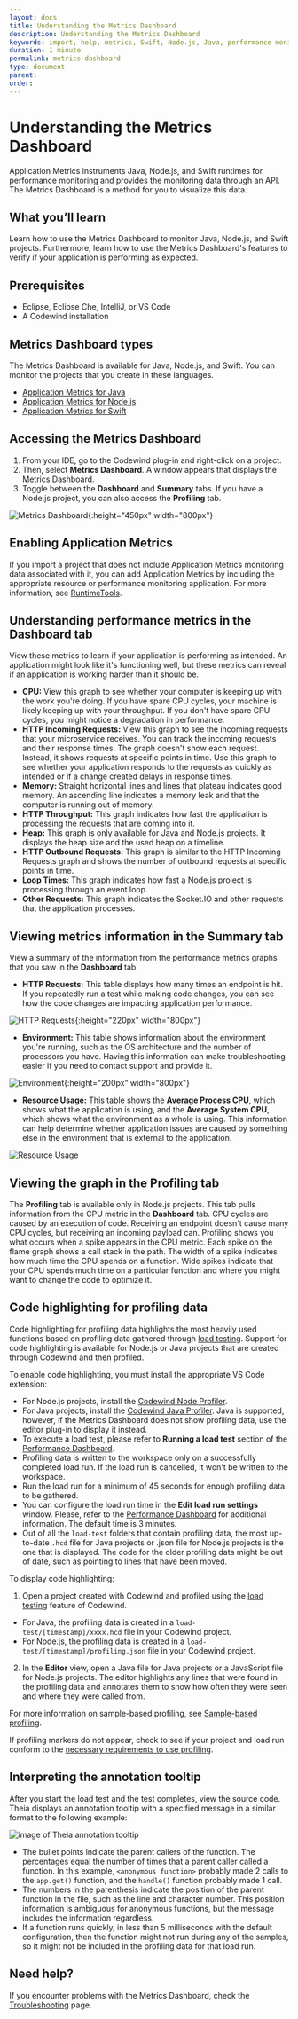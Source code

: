 ```yaml
---
layout: docs
title: Understanding the Metrics Dashboard
description: Understanding the Metrics Dashboard
keywords: import, help, metrics, Swift, Node.js, Java, performance monitoring, app monitor, dashboard, CPU, HTTP incoming requests, memory, HTTP throughput, Heap, HTTP outbound requests, loop times, other requests, run load, HTTP Requests, environment, resource usage, profiling, enabling, graph
duration: 1 minute
permalink: metrics-dashboard
type: document
parent:
order:
---
```


# Understanding the Metrics Dashboard

Application Metrics instruments Java, Node.js, and Swift runtimes for performance monitoring and provides the monitoring data through an API. The Metrics Dashboard is a method for you to visualize this data. 

## What you’ll learn

Learn how to use the Metrics Dashboard to monitor Java, Node.js, and Swift projects. Furthermore, learn how to use the Metrics Dashboard's features to verify if your application is performing as expected.  

## Prerequisites

* Eclipse, Eclipse Che, IntelliJ, or VS Code
* A Codewind installation

## Metrics Dashboard types

The Metrics Dashboard is available for Java, Node.js, and Swift. You can monitor the projects that you create in these languages.
* [Application Metrics for Java](https://developer.ibm.com/javasdk/application-metrics-java/)
* [Application Metrics for Node.js](https://developer.ibm.com/node/monitoring-post-mortem/application-metrics-node-js/)
* [Application Metrics for Swift](https://developer.ibm.com/swift/monitoring-diagnostics/application-metrics-for-swift/)

## Accessing the Metrics Dashboard

1. From your IDE, go to the Codewind plug-in and right-click on a project.
2. Then, select **Metrics Dashboard**. A window appears that displays the Metrics Dashboard.
3. Toggle between the **Dashboard** and **Summary** tabs. If you have a Node.js project, you can also access the **Profiling** tab.<br>

![Metrics Dashboard](images/metricsdashboard/metrics-dashboard.png){:height="450px" width="800px"}<br>

## Enabling Application Metrics

If you import a project that does not include Application Metrics monitoring data associated with it, you can add Application Metrics by including the appropriate resource or performance monitoring application. For more information, see [RuntimeTools](https://github.com/RuntimeTools/).

## Understanding performance metrics in the **Dashboard** tab

View these metrics to learn if your application is performing as intended. An application might look like it's functioning well, but these metrics can reveal if an application is working harder than it should be.
* **CPU:** View this graph to see whether your computer is keeping up with the work you're doing. If you have spare CPU cycles, your machine is likely keeping up with your throughput. If you don't have spare CPU cycles, you might notice a degradation in performance.
* **HTTP Incoming Requests:** View this graph to see the incoming requests that your microservice receives. You can track the incoming requests and their response times. The graph doesn't show each request. Instead, it shows requests at specific points in time. Use this graph to see whether your application responds to the requests as quickly as intended or if a change created delays in response times.
* **Memory:** Straight horizontal lines and lines that plateau indicates good memory. An ascending line indicates a memory leak and that the computer is running out of memory.
* **HTTP Throughput:** This graph indicates how fast the application is processing the requests that are coming into it.
* **Heap:** This graph is only available for Java and Node.js projects. It displays the heap size and the used heap on a timeline.
* **HTTP Outbound Requests:** This graph is similar to the HTTP Incoming Requests graph and shows the number of outbound requests at specific points in time.
* **Loop Times:** This graph indicates how fast a Node.js project is processing through an event loop.
* **Other Requests:** This graph indicates the Socket.IO and other requests that the application processes.

## Viewing metrics information in the **Summary** tab

View a summary of the information from the performance metrics graphs that you saw in the **Dashboard** tab.
* **HTTP Requests:** This table displays how many times an endpoint is hit. If you repeatedly run a test while making code changes, you can see how the code changes are impacting application performance.

![HTTP Requests](images/metricsdashboard/http-requests.png){:height="220px" width="800px"}

* **Environment:** This table shows information about the environment you're running, such as the OS architecture and the number of processors you have. Having this information can make troubleshooting easier if you need to contact support and provide it.

![Environment](images/metricsdashboard/environment.png){:height="200px" width="800px"}

* **Resource Usage:** This table shows the **Average Process CPU**, which shows what the application is using, and the **Average System CPU**, which shows what the environment as a whole is using. This information can help determine whether application issues are caused by something else in the environment that is external to the application.

![Resource Usage](images/performanceguide/viewing_metrics.png)

## Viewing the graph in the **Profiling** tab

The **Profiling** tab is available only in Node.js projects. This tab pulls information from the CPU metric in the **Dashboard** tab. CPU cycles are caused by an execution of code. Receiving an endpoint doesn't cause many CPU cycles, but receiving an incoming payload can. Profiling shows you what occurs when a spike appears in the CPU metric. Each spike on the flame graph shows a call stack in the path. The width of a spike indicates how much time the CPU spends on a function. Wide spikes indicate that your CPU spends much time on a particular function and where you might want to change the code to optimize it.

## Code highlighting for profiling data

Code highlighting for profiling data highlights the most heavily used functions based on profiling data gathered through [load testing](performance.html). Support for code highlighting is available for Node.js or Java projects that are created through Codewind and then profiled.

To enable code highlighting, you must install the appropriate VS Code extension:
- For Node.js projects, install the [Codewind Node Profiler](https://marketplace.visualstudio.com/items?itemName=IBM.codewind-node-profiler).
- For Java projects, install the [Codewind Java Profiler](https://marketplace.visualstudio.com/items?itemName=IBM.codewind-java-profiler). Java is supported, however, if the Metrics Dashboard does not show profiling data, use the editor plug-in to display it instead. 
- To execute a load test, please refer to **Running a load test** section of the [Performance Dashboard](performance.html).
- Profiling data is written to the workspace only on a successfully completed load run. If the load run is cancelled, it won't be written to the workspace.
- Run the load run for a minimum of 45 seconds for enough profiling data to be gathered.
- You can configure the load run time in the  **Edit load run settings** window. Please, refer to the [Performance Dashboard](performance.html) for additional information. The default time is 3 minutes.
- Out of all the `load-test` folders that contain profiling data, the most up-to-date `.hcd` file for Java projects or .json file for Node.js projects is the one that is displayed. The code for the older profiling data might be out of date, such as pointing to lines that have been moved.

To display code highlighting:
1. Open a project created with Codewind and profiled using the [load testing](performance.html) feature of Codewind. 
- For Java, the profiling data is created in a `load-test/[timestamp]/xxxx.hcd` file in your Codewind project.
- For Node.js, the profiling data is created in a `load-test/[timestamp]/profiling.json` file in your Codewind project.
2. In the **Editor** view, open a Java file for Java projects or a JavaScript file for Node.js projects. The editor highlights any lines that were found in the profiling data and annotates them to show how often they were seen and where they were called from.

For more information on sample-based profiling, see [Sample-based profiling](https://www.ibm.com/support/knowledgecenter/en/SS3KLZ/com.ibm.java.diagnostics.healthcenter.doc/topics/profiling_using.html).

If profiling markers do not appear, check to see if your project and load run conform to the [necessary requirements to use profiling](troubleshooting.html#profiling-markers-do-not-appear).

## Interpreting the annotation tooltip

After you start the load test and the test completes, view the source code. Theia displays an annotation tooltip with a specified message in a similar format to the following example:

![image of Theia annotation tooltip](images/theia-annotation-tooltip.png)

- The bullet points indicate the parent callers of the function. The percentages equal the number of times that a parent caller called a function. In this example, `<anonymous function>` probably made 2 calls to the `app.get()` function, and the `handle()` function probably made 1 call.
- The numbers in the parenthesis indicate the position of the parent function in the file, such as the line and character number. This position information is ambiguous for anonymous functions, but the message includes the information regardless.
- If a function runs quickly, in less than 5 milliseconds with the default configuration, then the function might not run during any of the samples, so it might not be included in the profiling data for that load run.

## Need help?

If you encounter problems with the Metrics Dashboard, check the [Troubleshooting](troubleshooting.html#understanding-application-metrics) page.
